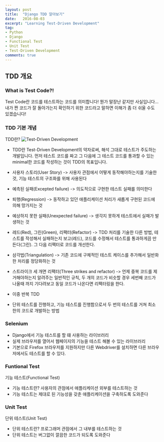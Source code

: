 ```yaml
---
layout: post
title:  "Django TDD 알아보기"
date:   2016-08-03
excerpt: "Learning Test-Driven Development"
tag:
- Python
- Django
- Functional Test
- Unit Test
- Test-Driven Development
comments: true
---
```


## TDD 개요

### What is Test Code?!

Test Code란 코드를 테스트하는 코드를 의미합니다!
뭔가 말장난 같지만 사실입니다...
내가 짠 코드가 잘 돌아가는지 확인하기 위한 코드라고 말하면 이해가 좀 더 쉬울 수도 있겠습니다!


### TDD 기본 개념
TDD란?
![Test-Driven Development](https://upload.wikimedia.org/wikipedia/commons/thumb/0/0b/TDD_Global_Lifecycle.png/800px-TDD_Global_Lifecycle.png)
- TDD란 Test-Driven Development의 약자로써, 해석 그대로 테스트가 주도하는 개발입니다. 먼저 테스트 코드를 짜고 그 다음에 그 테스트 코드를 통과할 수 있는 minimal한 코드를 작성하는 것이 TDD의 목표입니다.

 - 사용자 스토리(User Story) -> 사용자 관점에서 어떻게 동작해야하는지를 기술한 것, 기능 테스트의 구조화를 위해 사용된다
 - 예측된 실패(Excepted failure) -> 의도적으로 구현한 테스트 실패를 의미한다
 - 퇴행(Regression) -> 동작하고 있던 애플리케이션 처리가 새롭게 구현된 코드에 의해 망가지는 것
 - 예상하지 못한 실패(Unexpected failure) -> 생각지 못하게 테스트에서 실패가 발생하는 것
 - 레드(Red), 그린(Green), 리팩터(Refactor) -> TDD 처리를 기술한 다른 방법, 테스트를 작성해서 실패하는지 보고(레드), 코드를 수정해서 테스트를 통과하게끔 만든다(그린). 그 다음 리팩터로 코드를 개선한다.
 - 삼각법(Triangulation) -> 기존 코드에 구체적인 테스트 케이스를 추가해서 일반화한 처리를 정당화하는 것
 - 스트라이크 세 개면 리팩터(Three strikes and refactor) -> 언제 중복 코드를 제거해야하는지 알려주는 일반적인 규칙, 두 개의 코드가 비슷할 경우 세번째 코드가 나올때 까지 기다려보고 동일 코드가 나온다면 리팩터링을 한다.

- 이중 반복 TDD
 - 단위 테스트를 진행하고, 기능 테스트를 진행함으로서 두 번의 테스트를 거쳐 최소한의 코드로 개발하는 방법

### Selenium
 - Django에서 기능 테스트를 할 떄 사용하는 라이브러리
 - 실제 브라우저를 열어서 웹페이지의 기능을 테스트 해볼 수 있는 라이브러리
 - 기본으로 Firefox 브라우저를 지원하지만 다른 Webdriver를 설치하면 다른 브라우저에서도 테스트를 할 수 있다.

### Funtional Test
기능 테스트(Functional Test)
 - 기능 테스트란? 사용자의 관점에서 애플리케이션 외부를 테스트하는 것
 - 기능 테스트는 제대로 된 기능성을 갖춘 애플리케이션을 구축하도록 도와준다


### Unit Test
단위 테스트(Unit Test)
 - 단위 테스트란? 프로그래머 관점에서 그 내부를 테스트하는 것
 - 단위 테스트는 버그없이 깔끔한 코드가 되도록 도와준다
